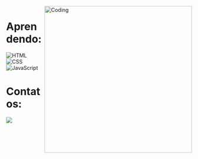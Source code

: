 <img align="right" alt="Coding" width="400" src="https://www.google.com/url?sa=i&url=https%3A%2F%2Fwww.pinterest.com%2Fpin%2F769974867521271478%2F&psig=AOvVaw1fLCRBmDzubzvC9sLP4uaJ&ust=1696285777088000&source=images&cd=vfe&opi=89978449&ved=0CA8QjRxqFwoTCPCEzJDz1YEDFQAAAAAdAAAAABBI">
<h1 align="left">Aprendendo:</h1>

![HTML](https://img.shields.io/badge/HTML5-E34F26?style=for-the-badge&logo=html5&logoColor=white)&nbsp;
![CSS](https://img.shields.io/badge/CSS3-1572B6?style=for-the-badge&logo=css3&logoColor=white)&nbsp;
![JavaScript](https://img.shields.io/badge/JavaScript-F7DF1E?style=for-the-badge&logo=javascript&logoColor=black)&nbsp;


<h1 align="left">Contatos:</h1>
<div>
  <a href="https://www.instagram.com/felpizxx" target="_blank" rel="external"><img src="https://img.shields.io/badge/-Instagram-%23E4405F?style=for-the-badge&logo=instagram&logoColor=white">
  </a>
</div>

